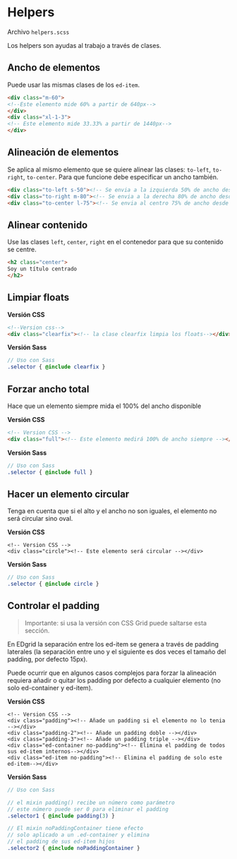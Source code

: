 # Helpers

Archivo `helpers.scss`

Los helpers son ayudas al trabajo a través de clases.

## Ancho de elementos

Puede usar las mismas clases de los `ed-item`.

```html
<div class="m-60">
<!--Este elemento mide 60% a partir de 640px-->
</div>
<div class="xl-1-3">
<!-- Este elemento mide 33.33% a partir de 1440px-->
</div>
```

## Alineación de elementos

Se aplica al mismo elemento que se quiere alinear las clases: `to-left`, `to-right`, `to-center`. Para que funcione debe especificar un ancho también.

```html
<div class="to-left s-50"><!-- Se envia a la izquierda 50% de ancho desde small--></div>
<div class="to-right m-80"><!-- Se envia a la derecha 80% de ancho desde medium --></div>
<div class="to-center l-75"><!-- Se envia al centro 75% de ancho desde large--></div>
```
## Alinear contenido
Use las clases `left`, `center`, `right` en el contenedor para que su contenido se centre.

```html
<h2 class="center">
Soy un título centrado
</h2>
```

## Limpiar floats

**Versión CSS**
```html
<!--Version css-->
<div class="clearfix"><!-- la clase clearfix limpia los floats--></div>
```

**Versión Sass**
```scss
// Uso con Sass
.selector { @include clearfix }
```

## Forzar ancho total

Hace que un elemento siempre mida el 100% del ancho disponible

**Versión CSS**

```html
<!-- Version CSS -->
<div class="full"><!-- Este elemento medirá 100% de ancho siempre --></div>
```

**Versión Sass**

```scss
// Uso con Sass
.selector { @include full }
```

## Hacer un elemento circular
Tenga en cuenta que si el alto y el ancho no son iguales, el elemento no será circular sino oval.

**Versión CSS**
```markup
<!-- Version CSS -->
<div class="circle"><!-- Este elemento será circular --></div>
```

**Versión Sass**
```scss
// Uso con Sass
.selector { @include circle }
```

## Controlar el padding

> Importante: si usa la versión con CSS Grid puede saltarse esta sección.

En EDgrid la separación entre los ed-item se genera a través de padding laterales (la separación entre uno y el siguiente es dos veces el tamaño del padding, por defecto 15px).

Puede ocurrir que en algunos casos complejos para forzar la alineación requiera añadir o quitar los padding por defecto a cualquier elemento (no solo ed-container y ed-item).


**Versión CSS**
```markup
<!-- Version CSS -->
<div class="padding"><!-- Añade un padding si el elemento no lo tenia --></div>
<div class="padding-2"><!-- Añade un padding doble --></div>
<div class="padding-3"><!-- Añade un padding triple --></div>
<div class="ed-container no-padding"><!-- Elimina el padding de todos sus ed-item internos--></div>
<div class="ed-item no-padding"><!-- Elimina el padding de solo este ed-item--></div>
```
**Versión Sass**
```scss
// Uso con Sass

// el mixin padding() recibe un número como parámetro
// este número puede ser 0 para eliminar el padding
.selector1 { @include padding(3) }

// El mixin noPaddingContainer tiene efecto
// solo aplicado a un .ed-container y elimina
// el padding de sus ed-item hijos
.selector2 { @include noPaddingContainer }
```
